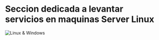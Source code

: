 # Seccion dedicada a levantar servicios en maquinas Server Linux

![Linux & Windows](https://www.redeszone.net/app/uploads-redeszone.net/2020/03/hardening-servidores-linux.jpg)